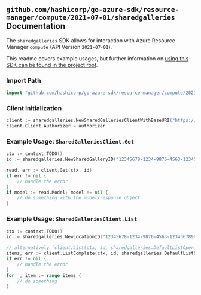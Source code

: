 
## `github.com/hashicorp/go-azure-sdk/resource-manager/compute/2021-07-01/sharedgalleries` Documentation

The `sharedgalleries` SDK allows for interaction with Azure Resource Manager `compute` (API Version `2021-07-01`).

This readme covers example usages, but further information on [using this SDK can be found in the project root](https://github.com/hashicorp/go-azure-sdk/tree/main/docs).

### Import Path

```go
import "github.com/hashicorp/go-azure-sdk/resource-manager/compute/2021-07-01/sharedgalleries"
```


### Client Initialization

```go
client := sharedgalleries.NewSharedGalleriesClientWithBaseURI("https://management.azure.com")
client.Client.Authorizer = authorizer
```


### Example Usage: `SharedGalleriesClient.Get`

```go
ctx := context.TODO()
id := sharedgalleries.NewSharedGalleryID("12345678-1234-9876-4563-123456789012", "locationName", "sharedGalleryName")

read, err := client.Get(ctx, id)
if err != nil {
	// handle the error
}
if model := read.Model; model != nil {
	// do something with the model/response object
}
```


### Example Usage: `SharedGalleriesClient.List`

```go
ctx := context.TODO()
id := sharedgalleries.NewLocationID("12345678-1234-9876-4563-123456789012", "locationName")

// alternatively `client.List(ctx, id, sharedgalleries.DefaultListOperationOptions())` can be used to do batched pagination
items, err := client.ListComplete(ctx, id, sharedgalleries.DefaultListOperationOptions())
if err != nil {
	// handle the error
}
for _, item := range items {
	// do something
}
```
